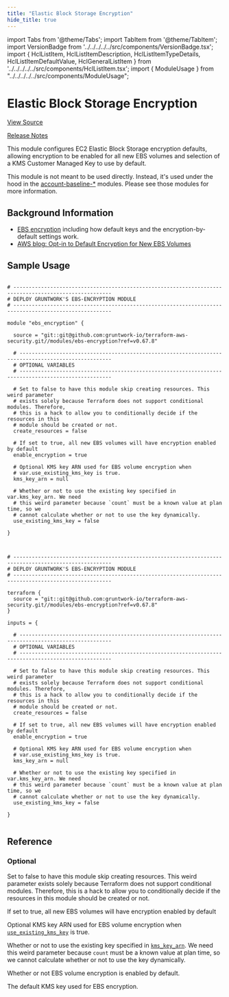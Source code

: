 ```yaml
---
title: "Elastic Block Storage Encryption"
hide_title: true
---
```


import Tabs from '@theme/Tabs';
import TabItem from '@theme/TabItem';
import VersionBadge from '../../../../../src/components/VersionBadge.tsx';
import { HclListItem, HclListItemDescription, HclListItemTypeDetails, HclListItemDefaultValue, HclGeneralListItem } from '../../../../../src/components/HclListItem.tsx';
import { ModuleUsage } from "../../../../../src/components/ModuleUsage";

<VersionBadge repoTitle="Security Modules" version="0.67.8" lastModifiedVersion="0.66.0"/>

# Elastic Block Storage Encryption

<a href="https://github.com/gruntwork-io/terraform-aws-security/tree/main/modules/ebs-encryption" className="link-button" title="View the source code for this module in GitHub.">View Source</a>

<a href="https://github.com/gruntwork-io/terraform-aws-security/releases/tag/v0.66.0" className="link-button" title="Release notes for only versions which impacted this module.">Release Notes</a>

This module configures EC2 Elastic Block Storage encryption defaults, allowing encryption to be enabled for all new EBS
volumes and selection of a KMS Customer Managed Key to use by default.

This module is not meant to be used directly. Instead, it's used under the hood in the [account-baseline-\*](https://github.com/gruntwork-io/terraform-aws-security/tree/main/modules)
modules. Please see those modules for more information.

## Background Information

*   [EBS encryption](https://docs.aws.amazon.com/AWSEC2/latest/UserGuide/EBSEncryption.html) including how default keys
    and the encryption-by-default settings work.
*   [AWS blog: Opt-in to Default Encryption for New EBS Volumes](https://aws.amazon.com/blogs/aws/new-opt-in-to-default-encryption-for-new-ebs-volumes/)

## Sample Usage

<Tabs>
<TabItem value="terraform" label="Terraform" default>

```hcl title="main.tf"

# ------------------------------------------------------------------------------------------------------
# DEPLOY GRUNTWORK'S EBS-ENCRYPTION MODULE
# ------------------------------------------------------------------------------------------------------

module "ebs_encryption" {

  source = "git::git@github.com:gruntwork-io/terraform-aws-security.git//modules/ebs-encryption?ref=v0.67.8"

  # ----------------------------------------------------------------------------------------------------
  # OPTIONAL VARIABLES
  # ----------------------------------------------------------------------------------------------------

  # Set to false to have this module skip creating resources. This weird parameter
  # exists solely because Terraform does not support conditional modules. Therefore,
  # this is a hack to allow you to conditionally decide if the resources in this
  # module should be created or not.
  create_resources = false

  # If set to true, all new EBS volumes will have encryption enabled by default
  enable_encryption = true

  # Optional KMS key ARN used for EBS volume encryption when
  # var.use_existing_kms_key is true.
  kms_key_arn = null

  # Whether or not to use the existing key specified in var.kms_key_arn. We need
  # this weird parameter because `count` must be a known value at plan time, so we
  # cannot calculate whether or not to use the key dynamically.
  use_existing_kms_key = false

}


```

</TabItem>
<TabItem value="terragrunt" label="Terragrunt" default>

```hcl title="terragrunt.hcl"

# ------------------------------------------------------------------------------------------------------
# DEPLOY GRUNTWORK'S EBS-ENCRYPTION MODULE
# ------------------------------------------------------------------------------------------------------

terraform {
  source = "git::git@github.com:gruntwork-io/terraform-aws-security.git//modules/ebs-encryption?ref=v0.67.8"
}

inputs = {

  # ----------------------------------------------------------------------------------------------------
  # OPTIONAL VARIABLES
  # ----------------------------------------------------------------------------------------------------

  # Set to false to have this module skip creating resources. This weird parameter
  # exists solely because Terraform does not support conditional modules. Therefore,
  # this is a hack to allow you to conditionally decide if the resources in this
  # module should be created or not.
  create_resources = false

  # If set to true, all new EBS volumes will have encryption enabled by default
  enable_encryption = true

  # Optional KMS key ARN used for EBS volume encryption when
  # var.use_existing_kms_key is true.
  kms_key_arn = null

  # Whether or not to use the existing key specified in var.kms_key_arn. We need
  # this weird parameter because `count` must be a known value at plan time, so we
  # cannot calculate whether or not to use the key dynamically.
  use_existing_kms_key = false

}


```

</TabItem>
</Tabs>




## Reference

<Tabs>
<TabItem value="inputs" label="Inputs" default>

### Optional

<HclListItem name="create_resources" requirement="optional" type="bool">
<HclListItemDescription>

Set to false to have this module skip creating resources. This weird parameter exists solely because Terraform does not support conditional modules. Therefore, this is a hack to allow you to conditionally decide if the resources in this module should be created or not.

</HclListItemDescription>
<HclListItemDefaultValue defaultValue="false"/>
</HclListItem>

<HclListItem name="enable_encryption" requirement="optional" type="bool">
<HclListItemDescription>

If set to true, all new EBS volumes will have encryption enabled by default

</HclListItemDescription>
<HclListItemDefaultValue defaultValue="true"/>
</HclListItem>

<HclListItem name="kms_key_arn" requirement="optional" type="string">
<HclListItemDescription>

Optional KMS key ARN used for EBS volume encryption when <a href="#use_existing_kms_key"><code>use_existing_kms_key</code></a> is true.

</HclListItemDescription>
<HclListItemDefaultValue defaultValue="null"/>
</HclListItem>

<HclListItem name="use_existing_kms_key" requirement="optional" type="bool">
<HclListItemDescription>

Whether or not to use the existing key specified in <a href="#kms_key_arn"><code>kms_key_arn</code></a>. We need this weird parameter because `count` must be a known value at plan time, so we cannot calculate whether or not to use the key dynamically.

</HclListItemDescription>
<HclListItemDefaultValue defaultValue="false"/>
</HclListItem>

</TabItem>
<TabItem value="outputs" label="Outputs">

<HclListItem name="aws_ebs_encryption_by_default_enabled">
<HclListItemDescription>

Whether or not EBS volume encryption is enabled by default.

</HclListItemDescription>
</HclListItem>

<HclListItem name="aws_ebs_encryption_default_kms_key">
<HclListItemDescription>

The default KMS key used for EBS encryption.

</HclListItemDescription>
</HclListItem>

</TabItem>
</Tabs>


<!-- ##DOCS-SOURCER-START
{
  "originalSources": [
    "https://github.com/gruntwork-io/terraform-aws-security/tree/main/modules/ebs-encryption/readme.md",
    "https://github.com/gruntwork-io/terraform-aws-security/tree/main/modules/ebs-encryption/variables.tf",
    "https://github.com/gruntwork-io/terraform-aws-security/tree/main/modules/ebs-encryption/outputs.tf"
  ],
  "sourcePlugin": "module-catalog-api",
  "hash": "73b69a96c77cbcd82f23ea689b2d9ab9"
}
##DOCS-SOURCER-END -->
